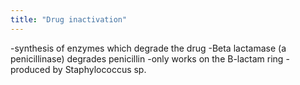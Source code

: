 ```yaml
---
title: "Drug inactivation"
---
```

-synthesis of enzymes which degrade the drug
-Beta lactamase (a penicillinase) degrades penicillin
-only works on the B-lactam ring
-produced by Staphylococcus sp.

